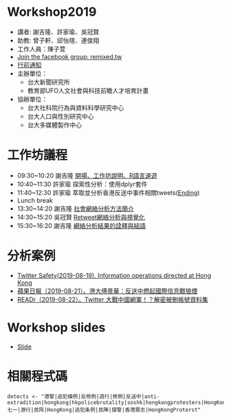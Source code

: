 # Workshop2019
- 講者: 謝吉隆、許家瑜、吳冠賢
- 助教: 曾子軒、邱怡瑄、連俊翔
- 工作人員：陳子萱
- [Join the facebook group: remixed.tw](https://www.facebook.com/groups/remixed.tw)
- [行前通知](https://docs.google.com/document/d/1Ap4mfp8stCQNOGRMqArdk_x0j2sGeDP0pyXP78phP0Q/edit?usp=sharing)
- 主辦單位：
  - 台大新聞研究所
  - 教育部UFO人文社會與科技前瞻人才培育計畫
- 協辦單位：
  - 台大社科院行為與資料科學研究中心
  - 台大人口與性別研究中心
  - 台大多媒體製作中心

# 工作坊議程
- 09:30~10:20 謝吉隆 [開場、工作坊說明、R語言速遊](https://docs.google.com/presentation/d/e/2PACX-1vQ5wq9MTIPQzdfVR0AQpK_wSsF6HE9Koz98siSQPt3jblUS3l1Atuo9-mjRzzcLwht8PTqlG1qnhox9/pub?start=false&loop=false&delayms=3000)
- 10:40~11:30 許家瑜 探索性分析：使用dplyr套件
- 11:40~12:30 許家瑜 萃取並分析香港反送中事件相關tweets([Ending](https://docs.google.com/presentation/d/e/2PACX-1vQ5wq9MTIPQzdfVR0AQpK_wSsF6HE9Koz98siSQPt3jblUS3l1Atuo9-mjRzzcLwht8PTqlG1qnhox9/pub?start=false&loop=false&delayms=3000&slide=id.g73d7842b9e_1_119))
- Lunch break
- 13:30~14:20 謝吉隆 [社會網絡分析方法簡介](https://docs.google.com/presentation/d/e/2PACX-1vRDFSmS6O-bH5Mizy1Aw0PS0ZEiC8P9hsbGi-l_ozh0YC4OSGFSA1fBd2CteS_iB5iokkwhxLVOoCGd/pub?start=false&loop=false&delayms=3000)
- 14:30~15:20 吳冠賢 [Retweet網絡分析與視覺化](https://docs.google.com/presentation/d/e/2PACX-1vRDFSmS6O-bH5Mizy1Aw0PS0ZEiC8P9hsbGi-l_ozh0YC4OSGFSA1fBd2CteS_iB5iokkwhxLVOoCGd/pub?start=false&loop=false&delayms=3000&slide=id.g73d7842b9e_1_119)
- 15:30~16:20 謝吉隆 [網絡分析結果的詮釋與結語](https://docs.google.com/presentation/d/e/2PACX-1vQ5wq9MTIPQzdfVR0AQpK_wSsF6HE9Koz98siSQPt3jblUS3l1Atuo9-mjRzzcLwht8PTqlG1qnhox9/pub?start=false&loop=false&delayms=3000&slide=id.g73d7842b9e_1_119)

# 分析案例
- [Twitter Safety(2019-08-19). Information operations directed at Hong Kong](https://blog.twitter.com/en_us/topics/company/2019/information_operations_directed_at_Hong_Kong.html)
- [蘋果日報（2019-08-21）。港大傅景華：反送中燃起國際信息戰狼煙](https://tw.appledaily.com/new/realtime/20190821/1620095/)
- [READr（2019-08-22）。Twitter 大戰中國網軍！？解密被刪帳號資料集](https://www.readr.tw/post/2013)

# Workshop slides
- [Slide](https://docs.google.com/presentation/d/14J5l4LU-_mpCYV_uc_pj7FZDRG8iTfMChD-dEzdcs7U/edit?usp=sharing)

# 相關程式碼
```
detects <- "港警|逃犯條例|反修例|遊行|修例|反送中|anti-extradition|hongkong|hkpolicebrutality|soshk|hongkongprotesters|HongKongPolice|hkpoliceforce|freedomHK|antiELAB|HongKongProtests|antiextraditionlaw|HongKongProtest|七一|游行|民阵|HongKong|逃犯条例|民陣|撐警|香港眾志|HongKongProterst"
```
 
